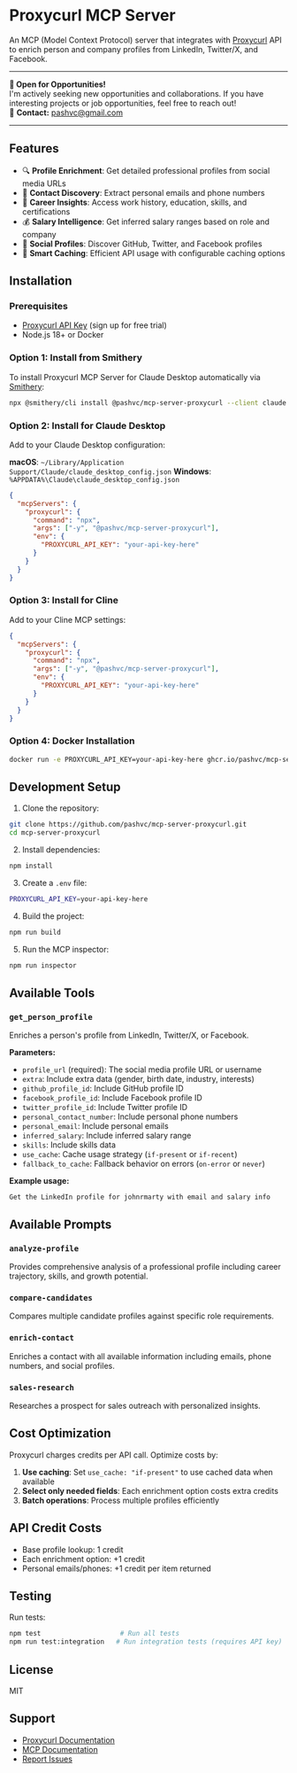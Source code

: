 # Proxycurl MCP Server

An MCP (Model Context Protocol) server that integrates with [Proxycurl](https://nubela.co/proxycurl) API to enrich person and company profiles from LinkedIn, Twitter/X, and Facebook.

---

**👋 Open for Opportunities!**  
I'm actively seeking new opportunities and collaborations. If you have interesting projects or job opportunities, feel free to reach out!  
📧 **Contact:** pashvc@gmail.com

---

## Features

- 🔍 **Profile Enrichment**: Get detailed professional profiles from social media URLs
- 📧 **Contact Discovery**: Extract personal emails and phone numbers
- 💼 **Career Insights**: Access work history, education, skills, and certifications
- 💰 **Salary Intelligence**: Get inferred salary ranges based on role and company
- 🔗 **Social Profiles**: Discover GitHub, Twitter, and Facebook profiles
- 🚀 **Smart Caching**: Efficient API usage with configurable caching options

## Installation

### Prerequisites

- [Proxycurl API Key](https://nubela.co/proxycurl/pricing) (sign up for free trial)
- Node.js 18+ or Docker

### Option 1: Install from Smithery

To install Proxycurl MCP Server for Claude Desktop automatically via [Smithery](https://smithery.ai/protocol/mcp-server-proxycurl):

```bash
npx @smithery/cli install @pashvc/mcp-server-proxycurl --client claude
```

### Option 2: Install for Claude Desktop

Add to your Claude Desktop configuration:

**macOS**: `~/Library/Application Support/Claude/claude_desktop_config.json`
**Windows**: `%APPDATA%\Claude\claude_desktop_config.json`

```json
{
  "mcpServers": {
    "proxycurl": {
      "command": "npx",
      "args": ["-y", "@pashvc/mcp-server-proxycurl"],
      "env": {
        "PROXYCURL_API_KEY": "your-api-key-here"
      }
    }
  }
}
```

### Option 3: Install for Cline

Add to your Cline MCP settings:

```json
{
  "mcpServers": {
    "proxycurl": {
      "command": "npx",
      "args": ["-y", "@pashvc/mcp-server-proxycurl"],
      "env": {
        "PROXYCURL_API_KEY": "your-api-key-here"
      }
    }
  }
}
```

### Option 4: Docker Installation

```bash
docker run -e PROXYCURL_API_KEY=your-api-key-here ghcr.io/pashvc/mcp-server-proxycurl
```

## Development Setup

1. Clone the repository:
```bash
git clone https://github.com/pashvc/mcp-server-proxycurl.git
cd mcp-server-proxycurl
```

2. Install dependencies:
```bash
npm install
```

3. Create a `.env` file:
```bash
PROXYCURL_API_KEY=your-api-key-here
```

4. Build the project:
```bash
npm run build
```

5. Run the MCP inspector:
```bash
npm run inspector
```

## Available Tools

### `get_person_profile`

Enriches a person's profile from LinkedIn, Twitter/X, or Facebook.

**Parameters:**
- `profile_url` (required): The social media profile URL or username
- `extra`: Include extra data (gender, birth date, industry, interests)
- `github_profile_id`: Include GitHub profile ID
- `facebook_profile_id`: Include Facebook profile ID
- `twitter_profile_id`: Include Twitter profile ID
- `personal_contact_number`: Include personal phone numbers
- `personal_email`: Include personal emails
- `inferred_salary`: Include inferred salary range
- `skills`: Include skills data
- `use_cache`: Cache usage strategy (`if-present` or `if-recent`)
- `fallback_to_cache`: Fallback behavior on errors (`on-error` or `never`)

**Example usage:**
```
Get the LinkedIn profile for johnrmarty with email and salary info
```

## Available Prompts

### `analyze-profile`
Provides comprehensive analysis of a professional profile including career trajectory, skills, and growth potential.

### `compare-candidates`
Compares multiple candidate profiles against specific role requirements.

### `enrich-contact`
Enriches a contact with all available information including emails, phone numbers, and social profiles.

### `sales-research`
Researches a prospect for sales outreach with personalized insights.

## Cost Optimization

Proxycurl charges credits per API call. Optimize costs by:

1. **Use caching**: Set `use_cache: "if-present"` to use cached data when available
2. **Select only needed fields**: Each enrichment option costs extra credits
3. **Batch operations**: Process multiple profiles efficiently

## API Credit Costs

- Base profile lookup: 1 credit
- Each enrichment option: +1 credit
- Personal emails/phones: +1 credit per item returned

## Testing

Run tests:
```bash
npm test                    # Run all tests
npm run test:integration   # Run integration tests (requires API key)
```

## License

MIT

## Support

- [Proxycurl Documentation](https://nubela.co/proxycurl/docs)
- [MCP Documentation](https://modelcontextprotocol.io)
- [Report Issues](https://github.com/pashvc/mcp-server-proxycurl/issues)